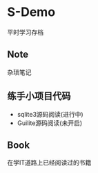 # S-Demo
平时学习存档
## Note
杂琐笔记
## 练手小项目代码
- sqlite3源码阅读(进行中)
- Guilite源码阅读(未开启)
## Book
在学IT道路上已经阅读过的书籍